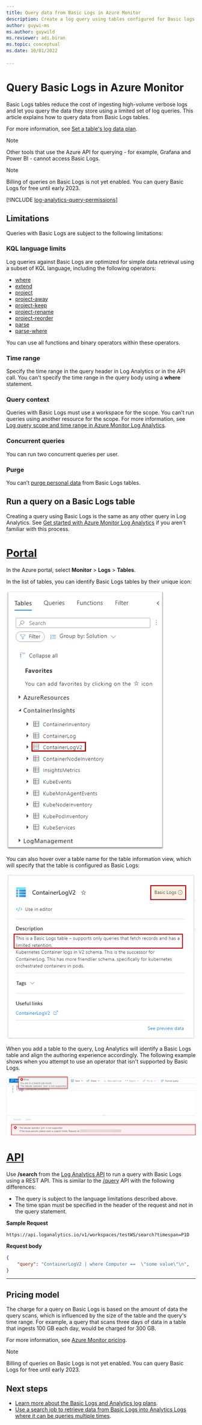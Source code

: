 ```yaml
---
title: Query data from Basic Logs in Azure Monitor 
description: Create a log query using tables configured for Basic logs in Azure Monitor.
author: guywi-ms
ms.author: guywild
ms.reviewer: adi.biran
ms.topic: conceptual
ms.date: 10/01/2022

---
```


# Query Basic Logs in Azure Monitor
Basic Logs tables reduce the cost of ingesting high-volume verbose logs and let you query the data they store using a limited set of log queries. This article explains how to query data from Basic Logs tables. 

For more information, see [Set a table's log data plan](basic-logs-configure.md). 


> [!NOTE]
> Other tools that use the Azure API for querying - for example, Grafana and Power BI - cannot access Basic Logs.

> [!NOTE]
> Billing of queries on Basic Logs is not yet enabled. You can query Basic Logs for free until early 2023.

[!INCLUDE [log-analytics-query-permissions](../../../includes/log-analytics-query-permissions.md)]

## Limitations
Queries with Basic Logs are subject to the following limitations:
### KQL language limits
Log queries against Basic Logs are optimized for simple data retrieval using a subset of KQL language, including the following operators: 

- [where](/azure/data-explorer/kusto/query/whereoperator)
- [extend](/azure/data-explorer/kusto/query/extendoperator)
- [project](/azure/data-explorer/kusto/query/projectoperator)
- [project-away](/azure/data-explorer/kusto/query/projectawayoperator)
- [project-keep](/azure/data-explorer/kusto/query/project-keep-operator)
- [project-rename](/azure/data-explorer/kusto/query/projectrenameoperator)
- [project-reorder](/azure/data-explorer/kusto/query/projectreorderoperator)
- [parse](/azure/data-explorer/kusto/query/parseoperator)
- [parse-where](/azure/data-explorer/kusto/query/parsewhereoperator)

You can use all functions and binary operators within these operators.

### Time range
Specify the time range in the query header in Log Analytics or in the API call. You can't specify the time range in the query body using a **where** statement.

### Query context
Queries with Basic Logs must use a workspace for the scope. You can't run queries using another resource for the scope. For more information, see [Log query scope and time range in Azure Monitor Log Analytics](scope.md).

### Concurrent queries
You can run two concurrent queries per user. 

### Purge
You can’t [purge personal data](personal-data-mgmt.md#exporting-and-deleting-personal-data) from Basic Logs tables. 

## Run a query on a Basic Logs table
Creating a query using Basic Logs is the same as any other query in Log Analytics. See [Get started with Azure Monitor Log Analytics](./log-analytics-tutorial.md) if you aren't familiar with this process.

# [Portal](#tab/portal-1)

In the Azure portal, select **Monitor** > **Logs** > **Tables**.

In the list of tables, you can identify Basic Logs tables by their unique icon: 

![Screenshot of the Basic Logs table icon in the table list.](./media/basic-logs-configure/table-icon.png)

You can also hover over a table name for the table information view, which will specify that the table is configured as Basic Logs:

![Screenshot of the Basic Logs table indicator in the table details.](./media/basic-logs-configure/table-info.png)

When you add a table to the query, Log Analytics will identify a Basic Logs table and align the authoring experience accordingly. The following example shows when you attempt to use an operator that isn't supported by Basic Logs.

![Screenshot of Query on Basic Logs limitations.](./media/basic-logs-query/query-validator.png)

# [API](#tab/api-1)

Use **/search** from the [Log Analytics API](api/overview.md) to run a query with Basic Logs using a REST API. This is similar to the [/query](api/request-format.md) API with the following differences:

- The query is subject to the language limitations described above.
- The time span must be specified in the header of the request and not in the query statement.

**Sample Request**

```http
https://api.loganalytics.io/v1/workspaces/testWS/search?timespan=P1D
```

**Request body**

```json
{
    "query": "ContainerLogV2 | where Computer ==  \"some value\"\n",
}
```

---
## Pricing model
The charge for a query on Basic Logs is based on the amount of data the query scans, which is influenced by the size of the table and the query's time range. For example, a query that scans three days of data in a table that ingests 100 GB each day, would be charged for 300 GB. 

For more information, see [Azure Monitor pricing](https://azure.microsoft.com/pricing/details/monitor/).

> [!NOTE]
> Billing of queries on Basic Logs is not yet enabled. You can query Basic Logs for free until early 2023.

## Next steps

- [Learn more about the Basic Logs and Analytics log plans](basic-logs-configure.md).
- [Use a search job to retrieve data from Basic Logs into Analytics Logs where it can be queries multiple times](search-jobs.md).
